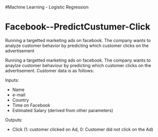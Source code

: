 #Machine Learning - Logistic Regression


# Facebook--PredictCustumer-Click
Running a targetted marketing ads on facebook. The company wants to analyze customer behavior by predicting which customer clicks on the advertisement

Running a targetted marketing ads on facebook. The company wants to anaylze customer behaviour by predicting which customer clicks on the advertisement. Customer data is as follows:

Inputs: 
- Name 
- e-mail 
- Country 
- Time on Facebook 
- Estimated Salary (derived from other parameters)

Outputs:
- Click (1: customer clicked on Ad, 0: Customer did not click on the Ad)
